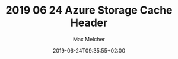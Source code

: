 ---
title: "2019 06 24 Azure Storage Cache Header"
date: 2019-06-24T09:35:55+02:00
2019: "06"
author: "Max Melcher"
draft: true
categories:
  - Website
tags:
  - Wordpress
  - Hugo
  - Performance
featured: "images/featured.jpg"
featuredalt : ""
hashtags: 
  - "#azure"
---